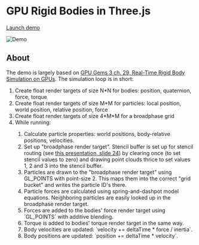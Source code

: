 GPU Rigid Bodies in Three.js
============================

[Launch demo](https://schteppe.github.io/threejs-gpu-physics/)

![Demo](https://cloud.githubusercontent.com/assets/1063152/25567729/a1e103c8-2df4-11e7-9e74-4242b5d9ea55.png)

## About

The demo is largely based on [GPU Gems 3 ch. 29, Real-Time Rigid Body Simulation on GPUs](https://developer.nvidia.com/gpugems/GPUGems3/gpugems3_ch29.html). The simulation loop is in short:

<ol>
<li>Create float render targets of size N*N for bodies: position, quaternion, force, torque</li>
<li>Create float render targets of size M*M for particles: local position, world position, relative position, force</li>
<li>Create float render targets of size 4*M*M for a broadphase grid</li>
<li>While running:</li>
<ol>
<li>Calculate particle properties: world positions, body-relative positions, velocities.</li>
<li>Set up "broadphase render target". Stencil buffer is set up for stencil routing (see <a href="http://www.gpgpu.org/static/s2007/slides/15-GPGPU-physics.pdf">this presentation, slide 24</a>) by clearing once (to set stencil values to zero) and drawing point clouds thrice to set values 1, 2 and 3 into the stencil buffer.</li>
<li>Particles are drawn to the "broadphase render target" using GL_POINTS with point-size 2. This maps them into the correct "grid bucket" and writes the particle ID's there.</li>
<li>Particle forces are calculated using spring-and-dashpot model equations. Neighboring particles are easily looked up in the broadphase render target.</li>
<li>Forces are added to the bodies' force render target using `GL_POINTS` with additive blending.</li>
<li>Torque is added to bodies' torque render target in the same way.</li>
<li>Body velocities are updated: `velocity += deltaTime * force / inertia`.</li>
<li>Body positions are updated: `position += deltaTime * velocity`.</li>
</ol>
